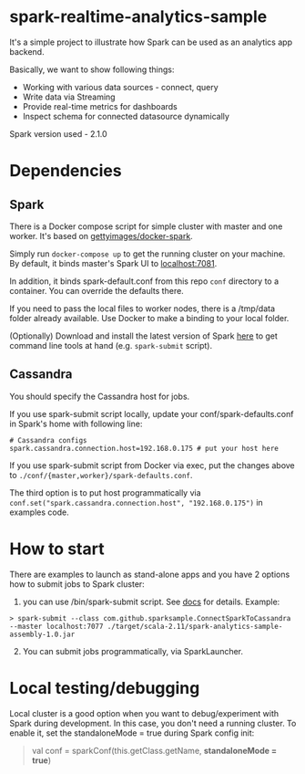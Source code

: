 # spark-realtime-analytics-sample

It's a simple project to illustrate how Spark can be used as an analytics app backend.

Basically, we want to show following things:
* Working with various data sources - connect, query
* Write data via Streaming
* Provide real-time metrics for dashboards
* Inspect schema for connected datasource dynamically

Spark version used - 2.1.0

# Dependencies

## Spark
 
There is a Docker compose script for simple cluster with master and one worker.
It's based on [gettyimages/docker-spark](https://github.com/gettyimages/docker-spark).

Simply run `docker-compose up` to get the running cluster on your machine.
By default, it binds master's Spark UI to [localhost:7081](http://localhost:7081).

In addition, it binds spark-default.conf from this repo `conf` directory to a container.
You can override the defaults there.

If you need to pass the local files to worker nodes, there is a /tmp/data folder already available.
Use Docker to make a binding to your local folder.

(Optionally) Download and install the latest version of Spark [here](http://d3kbcqa49mib13.cloudfront.net/spark-2.1.0-bin-hadoop2.7.tgz) 
to get command line tools at hand (e.g. `spark-submit` script).

## Cassandra

You should specify the Cassandra host for jobs.

If you use spark-submit script locally, 
update your conf/spark-defaults.conf in Spark's home with following line:
```
# Cassandra configs
spark.cassandra.connection.host=192.168.0.175 # put your host here
```

If you use spark-submit script from Docker via exec, put the changes above to `./conf/{master,worker}/spark-defaults.conf`.

The third option is to put host programmatically via `conf.set("spark.cassandra.connection.host", "192.168.0.175")` in examples code.

# How to start

There are examples to launch as stand-alone apps and you have 2 options how to submit jobs to Spark cluster:
1. you can use /bin/spark-submit script. See [docs](http://spark.apache.org/docs/latest/submitting-applications.html) for details. 
Example:
```
> spark-submit --class com.github.sparksample.ConnectSparkToCassandra --master localhost:7077 ./target/scala-2.11/spark-analytics-sample-assembly-1.0.jar
```
2. You can submit jobs programmatically, via SparkLauncher.

# Local testing/debugging

Local cluster is a good option when you want to debug/experiment with Spark during development.
In this case, you don't need a running cluster. To enable it, set the standaloneMode = true during Spark config init:
> val conf = sparkConf(this.getClass.getName, **standaloneMode = true**)




